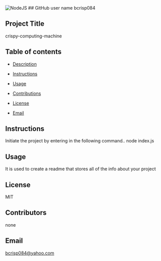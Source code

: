 
  <img alt="NodeJS" src="https://img.shields.io/badge/node.js%20-%2343853D.svg?&style=for-the-badge&logo=node.js&logoColor=white"/>
  ## GitHub user name
   bcrisp084

  ## Project Title
  crispy-computing-machine

  ## Table of contents
  + [Description](#description)

  + [Instructions](#instructions)

  + [Usage](#usage)

  + [Contributions](#contributions)

  + [License](#license)

  + [Email](#email)

  ## Instructions
  Initiate the project by entering in the following command..
  node index.js

  ## Usage
   It is used to create a readme that stores all of the info about your project

  ## License
   MIT

  ## Contributors
   none

   ## Email
   bcrisp084@yahoo.com 